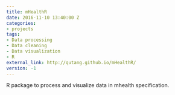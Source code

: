 ```yaml
---
title: mHealthR
date: 2016-11-10 13:40:00 Z
categories:
- projects
tags:
- Data processing
- Data cleaning
- Data visualization
- R
external_link: http://qutang.github.io/mHealthR/
version: -1
---
```


R package to process and visualize data in mhealth specification.
